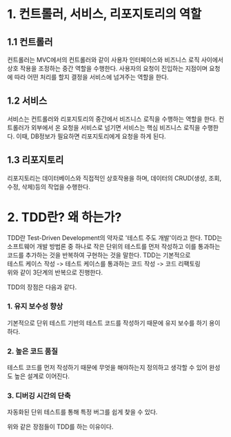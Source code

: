 # 1. 컨트롤러, 서비스, 리포지토리의 역할

## 1.1 컨트롤러

컨트롤러는 MVC에서의 컨트롤러와 같이 사용자 인터페이스와 비즈니스 로직 사이에서 상호 작용을 조정하는 중간 역할을 수행한다.
사용자의 요청이 진입하는 지점이며 요청에 따라 어떤 처리를 할지 결정을 서비스에 넘겨주는 역할을 한다.

## 1.2 서비스

서비스는 컨트롤러와 리포지토리의 중간에서 비즈니스 로직을 수행하는 역할을 한다. 컨트롤러가 외부에서 온 요청을 서비스로 넘기면 서비스는 핵심 비즈니스 로직을 수행한다. 이때, DB정보가 필요하면 리포지토리에게 요청을 하게 된다.

## 1.3 리포지토리

리포지토리는 데이터베이스와 직접적인 상호작용을 하며, 데이터의 CRUD(생성, 조회, 수정, 삭제)등의 작업을 수행한다.

# 2. TDD란? 왜 하는가?

TDD란 Test-Driven Development의 약자로 '테스트 주도 개발'이라고 한다. TDD는 소프트웨어 개발 방법론 중 하나로 작은 단위의 테스트를 먼저 작성하고 이를 통과하는 코드를 추가하는 것을 반복하여 구현하는 것을 말한다.
TDD는 기본적으로  
테스트 케이스 작성 -> 테스트 케이스를 통과하는 코드 작성 -> 코드 리팩토링  
위와 같이 3단계의 반복으로 진행한다.

TDD의 장점은 다음과 같다.

### 1. 유지 보수성 향상

기본적으로 단위 테스트 기반의 테스트 코드를 작성하기 때문에 유지 보수를 하기 용이하다.

### 2. 높은 코드 품질

테스트 코드를 먼저 작성하기 때문에 무엇을 해야하는지 정의하고 생각할 수 있어 완성도 높은 설계로 이어진다.

### 3. 디버깅 시간의 단축

자동화된 단위 테스트를 통해 특정 버그를 쉽게 찾을 수 있다.

위와 같은 장점들이 TDD를 하는 이유이다.
